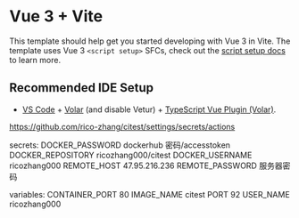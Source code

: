 # Vue 3 + Vite

This template should help get you started developing with Vue 3 in Vite. The template uses Vue 3 `<script setup>` SFCs, check out the [script setup docs](https://v3.vuejs.org/api/sfc-script-setup.html#sfc-script-setup) to learn more.

## Recommended IDE Setup

- [VS Code](https://code.visualstudio.com/) + [Volar](https://marketplace.visualstudio.com/items?itemName=Vue.volar) (and disable Vetur) + [TypeScript Vue Plugin (Volar)](https://marketplace.visualstudio.com/items?itemName=Vue.vscode-typescript-vue-plugin).

https://github.com/rico-zhang/citest/settings/secrets/actions

secrets:
DOCKER_PASSWORD dockerhub 密码/accesstoken
DOCKER_REPOSITORY ricozhang000/citest
DOCKER_USERNAME ricozhang000
REMOTE_HOST 47.95.216.236
REMOTE_PASSWORD 服务器密码

variables:
CONTAINER_PORT 80
IMAGE_NAME citest
PORT 92
USER_NAME ricozhang000
